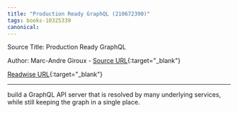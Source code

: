 ```yaml
---
title: "Production Ready GraphQL (210672390)"
tags: books-10325339
canonical: 
---
```


Source Title: Production Ready GraphQL

Author: Marc-Andre Giroux - [Source URL](){:target="_blank"}

[Readwise URL](https://readwise.io/open/210672390){:target="_blank"}

---

build a GraphQL API server that is resolved by many underlying services, while still keeping the graph in a single place.

